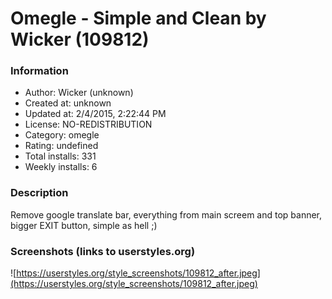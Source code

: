 # Omegle - Simple and Clean by Wicker (109812)

### Information
- Author: Wicker (unknown)
- Created at: unknown
- Updated at: 2/4/2015, 2:22:44 PM
- License: NO-REDISTRIBUTION
- Category: omegle
- Rating: undefined
- Total installs: 331
- Weekly installs: 6


### Description
Remove google translate bar, everything from main screem and top banner, bigger EXIT button, simple as hell ;)


### Screenshots (links to userstyles.org)
![https://userstyles.org/style_screenshots/109812_after.jpeg](https://userstyles.org/style_screenshots/109812_after.jpeg)


